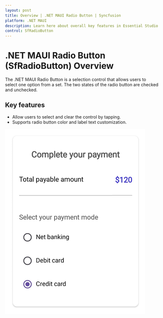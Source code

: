 ```yaml
---
layout: post
title: Overview | .NET MAUI Radio Button | Syncfusion
platform: .NET MAUI
description: Learn here about overall key features in Essential Studio for .NET MAUI SfRadioButton Control, its elements, and more.
control: SfRadioButton
---
```


# .NET MAUI Radio Button (SfRadioButton) Overview

The .NET MAUI Radio Button is a selection control that allows users to select one option from a set. The two states of the radio button are checked and unchecked.

##  Key features

* Allow users to select and clear the control by tapping.
* Supports radio button color and label text customization.

![.NET MAUI Radio Button Image](Images/Getting-Started/radiobuttonoverview.png)
